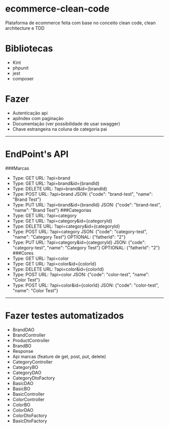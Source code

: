 # ecommerce-clean-code
Plataforma de ecommerce feita com base no conceito clean code, clean architecture e TDD

# Bibliotecas
- Kint
- phpunit
- jest
- composer

# Fazer
- Autenticação api
- apiIndex com paginação
- Documentação (ver possibilidade de usar swagger)
- Chave estrangeira na coluna de categoria pai

---
# EndPoint's API
###Marcas
  - Type: GET URL: ?api=brand
  - Type: GET URL: ?api=brand&id={brandId} 
  - Type: DELETE URL: ?api=brand&id={brandId} 
  - Type: POST URL: ?api=brand JSON: {"code": "brand-test", "name": "Brand Test"}
  - Type: PUT URL: ?api=brand&id={brandId} JSON: {"code": "brand-test", "name": "Brand Test"}
###Categorias
  - Type: GET URL: ?api=category
  - Type: GET URL: ?api=category&id={categoryId}
  - Type: DELETE URL: ?api=category&id={categoryId} 
  - Type: POST URL: ?api=category JSON: {"code": "category-test", "name": "Category Test"} OPTIONAL: {"fatherId": "2"}
  - Type: PUT URL: ?api=category&id={categoryId} JSON: {"code": "category-test", "name": "Category Test"} OPTIONAL: {"fatherId": "2"}
###Cores
  - Type: GET URL: ?api=color
  - Type: GET URL: ?api=color&id={colorId}
  - Type: DELETE URL: ?api=color&id={colorId}
  - Type: POST URL: ?api=color JSON: {"code": "color-test", "name": "Color Test"}
  - Type: POST URL: ?api=color&id={colorId} JSON: {"code": "color-test", "name": "Color Test"}

---
# Fazer testes automatizados
- BrandDAO
- BrandController
- ProductController
- BrandBO
- Response
- Api marcas (feature de get, post, put, delete)
- CategoryController
- CategoryBO
- CategoryDAO
- CategoryDtoFactory
- BasicDAO
- BasicBO
- BasicController
- ColorController
- ColorBO
- ColorDAO
- ColorDtoFactory
- BasicDtoFactory